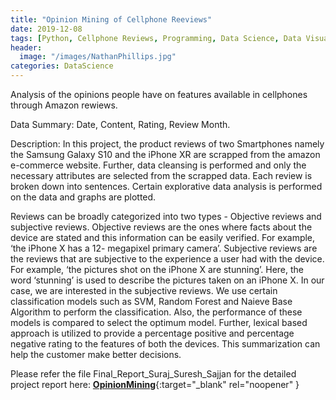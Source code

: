 ```yaml
---
title: "Opinion Mining of Cellphone Reeviews"
date: 2019-12-08
tags: [Python, Cellphone Reviews, Programming, Data Science, Data Visualization, Data Analysis, Machine Learning, NLP]
header:
  image: "/images/NathanPhillips.jpg"
categories: DataScience
---
```

Analysis of the opinions people have on features available in cellphones through Amazon rewiews.

Data Summary: Date, Content, Rating, Review Month.

Description: In this project, the product reviews of two Smartphones namely the Samsung Galaxy S10 and the iPhone XR are scrapped from the amazon e-commerce website. Further, data cleansing is performed and only the necessary attributes are selected from the scrapped data. Each review is broken down into sentences. Certain explorative data analysis is performed on the data and graphs are plotted.

Reviews can be broadly categorized into two types - Objective reviews and subjective reviews. Objective reviews are the ones where facts about the device are stated and this information can be easily verified. For example, ‘the iPhone X has a 12- megapixel primary camera’. Subjective reviews are the reviews that are subjective to the experience a user had with the device. For example, ‘the pictures shot on the iPhone X are stunning’. Here, the word ‘stunning’ is used to describe the pictures taken on an iPhone X. In our case, we are interested in the subjective reviews. We use certain classification models such as SVM, Random Forest and Naieve Base Algorithm to perform the classification. Also, the performance of these models is compared to select the optimum model. Further, lexical based approach is utilized to provide a percentage positive and percentage negative rating to the features of both the devices. This summarization can help the customer make better decisions.

Please refer the file Final_Report_Suraj_Suresh_Sajjan for the detailed project report here: [**OpinionMining**](https://github.com/SurajSajjan/ANCOVA/blob/master/ANCOVA_Report.pdfhttps://github.com/SurajSajjan/OpinionMiningCellphoneReviews/blob/master/Final_Report_Suraj_Suresh_Sajjan.pdf){:target="_blank" rel="noopener" }